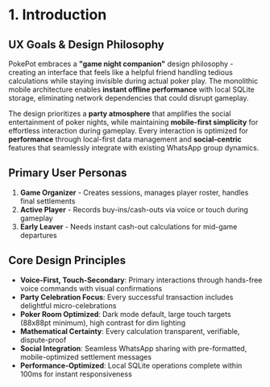 # 1. Introduction

## UX Goals & Design Philosophy
PokePot embraces a **"game night companion"** design philosophy - creating an interface that feels like a helpful friend handling tedious calculations while staying invisible during actual poker play. The monolithic mobile architecture enables **instant offline performance** with local SQLite storage, eliminating network dependencies that could disrupt gameplay.

The design prioritizes a **party atmosphere** that amplifies the social entertainment of poker nights, while maintaining **mobile-first simplicity** for effortless interaction during gameplay. Every interaction is optimized for **performance** through local-first data management and **social-centric** features that seamlessly integrate with existing WhatsApp group dynamics.

## Primary User Personas
1. **Game Organizer** - Creates sessions, manages player roster, handles final settlements
2. **Active Player** - Records buy-ins/cash-outs via voice or touch during gameplay  
3. **Early Leaver** - Needs instant cash-out calculations for mid-game departures

## Core Design Principles  
- **Voice-First, Touch-Secondary**: Primary interactions through hands-free voice commands with visual confirmations
- **Party Celebration Focus**: Every successful transaction includes delightful micro-celebrations
- **Poker Room Optimized**: Dark mode default, large touch targets (88x88pt minimum), high contrast for dim lighting
- **Mathematical Certainty**: Every calculation transparent, verifiable, dispute-proof
- **Social Integration**: Seamless WhatsApp sharing with pre-formatted, mobile-optimized settlement messages
- **Performance-Optimized**: Local SQLite operations complete within 100ms for instant responsiveness
